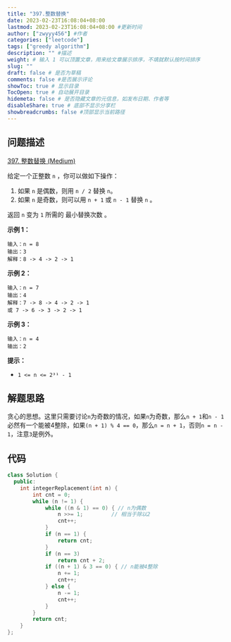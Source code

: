 ```yaml
---
title: "397.整数替换"
date: 2023-02-23T16:08:04+08:00
lastmod: 2023-02-23T16:08:04+08:00 #更新时间
author: ["zwyyy456"] #作者
categories: ["leetcode"]
tags: ["greedy algorithm"]
description: "" #描述
weight: # 输入 1 可以顶置文章，用来给文章展示排序，不填就默认按时间排序
slug: ""
draft: false # 是否为草稿
comments: false #是否展示评论
showToc: true # 显示目录
TocOpen: true # 自动展开目录
hidemeta: false # 是否隐藏文章的元信息，如发布日期、作者等
disableShare: true # 底部不显示分享栏
showbreadcrumbs: false #顶部显示当前路径
---
```

## 问题描述
[397. 整数替换 (Medium)](https://leetcode.cn/problems/integer-replacement/)

给定一个正整数 `n` ，你可以做如下操作：

1. 如果 `n` 是偶数，则用 `n / 2` 替换 `n`。
2. 如果 `n` 是奇数，则可以用 `n + 1` 或 `n - 1` 替换 `n` 。

返回 `n` 变为 `1` 所需的 最小替换次数 。

**示例 1：**

```
输入：n = 8
输出：3
解释：8 -> 4 -> 2 -> 1

```

**示例 2：**

```
输入：n = 7
输出：4
解释：7 -> 8 -> 4 -> 2 -> 1
或 7 -> 6 -> 3 -> 2 -> 1

```

**示例 3：**

```
输入：n = 4
输出：2

```

**提示：**

- `1 <= n <= 2³¹ - 1`

## 解题思路
贪心的思想。这里只需要讨论`n`为奇数的情况，如果`n`为奇数，那么`n + 1`和`n - 1`必然有一个能被4整除，如果`(n + 1) % 4 == 0`，那么`n = n + 1`，否则`n = n - 1`，注意`3`是例外。

## 代码
```cpp
class Solution {
  public:
    int integerReplacement(int n) {
        int cnt = 0;
        while (n != 1) {
            while ((n & 1) == 0) { // n为偶数
                n >>= 1;         // 相当于除以2
                cnt++;
            }
            if (n == 1) {
                return cnt;
            }
            if (n == 3)
                return cnt + 2;
            if ((n + 1) & 3 == 0) { // n能被4整除
                n += 1;
                cnt++;
            } else {
                n -= 1;
                cnt++;
            }
        }
        return cnt;
    }
};
```